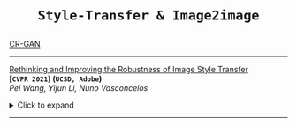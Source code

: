 # <p align=center>`Style-Transfer & Image2image`</p>



[CR-GAN](#CR-GAN)

---

<span id="CR-GAN"></span>
[Rethinking and Improving the Robustness of Image Style Transfer](https://arxiv.org/pdf/2104.05623.pdf)  
**[`CVPR 2021`]  (`UCSD, Adobe`)**  
*Pei Wang, Yijun Li, Nuno Vasconcelos*

<details><summary>Click to expand</summary>

<div align=center><img width="700" src="https://raw.githubusercontent.com/yzy1996/Image-Hosting/master/20201119220419.png"/></div>

> **Summary**

They propose a training stabilizer based on **consistency regularization**. In particular, they **augment data** passing into the GAN discriminator and **penalize the sensitivity** of the discriminator to these augmentations.

> **Details**

$T(x)$ donates a stochastic data augmentation function. $D(x)$ donates the last layer before the activation function. The proposed regularization is given by:

Latex
$$
\operatorname{argmin}_{\theta} \mathcal{L}(\theta)=\mathbb{E}_{\mathbf{z}, \mathbf{y}, \alpha}\left[\left(A\left(G\left(T_{\theta}(\mathbf{z}, \alpha), \mathbf{y}\right)\right)-(A(G(\mathbf{z}, \mathbf{y}))+\alpha)\right)^{2}\right]
$$

</details>

---

